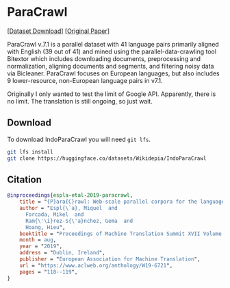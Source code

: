 # ParaCrawl

[[Dataset Download](https://huggingface.co/datasets/Wikidepia/IndoParaCrawl)] [[Original Paper](https://www.aclweb.org/anthology/W19-6721/)]

ParaCrawl v.7.1 is a parallel dataset with 41 language pairs primarily aligned with English (39 out of 41) and mined using the parallel-data-crawling tool Bitextor which includes downloading documents, preprocessing and normalization, aligning documents and segments, and filtering noisy data via Bicleaner. ParaCrawl focuses on European languages, but also includes 9 lower-resource, non-European language pairs in v7.1.

Originally I only wanted to test the limit of Google API. Apparently, there is no limit. The translation is still ongoing, so just wait.

## Download

To download IndoParaCrawl you will need `git lfs`.

```bash
git lfs install
git clone https://huggingface.co/datasets/Wikidepia/IndoParaCrawl
```

## Citation

```bibtex
@inproceedings{espla-etal-2019-paracrawl,
    title = "{P}ara{C}rawl: Web-scale parallel corpora for the languages of the {EU}",
    author = "Espl{\`a}, Miquel  and
      Forcada, Mikel  and
      Ram{\'\i}rez-S{\'a}nchez, Gema  and
      Hoang, Hieu",
    booktitle = "Proceedings of Machine Translation Summit XVII Volume 2: Translator, Project and User Tracks",
    month = aug,
    year = "2019",
    address = "Dublin, Ireland",
    publisher = "European Association for Machine Translation",
    url = "https://www.aclweb.org/anthology/W19-6721",
    pages = "118--119",
}
```
